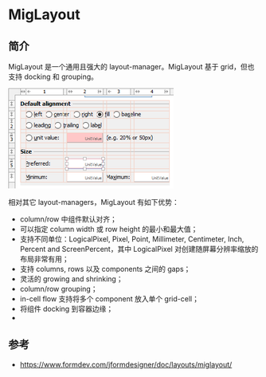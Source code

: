 # MigLayout

## 简介

MigLayout 是一个通用且强大的 layout-manager。MigLayout 基于 grid，但也支持 docking 和 grouping。

![MigLayout](.\images\miglayout.png)

相对其它 layout-managers，MigLayout 有如下优势：

- column/row 中组件默认对齐；
- 可以指定 column width 或 row height 的最小和最大值；
- 支持不同单位：LogicalPixel, Pixel, Point, Millimeter, Centimeter, Inch, Percent and ScreenPercent，其中 LogicalPixel 对创建随屏幕分辨率缩放的布局非常有用；
- 支持 columns, rows 以及 components 之间的 gaps；
- 灵活的 growing and shrinking；
- column/row grouping；
- in-cell flow 支持将多个 component 放入单个 grid-cell；
- 将组件 docking 到容器边缘；
- 

## 参考

- https://www.formdev.com/jformdesigner/doc/layouts/miglayout/